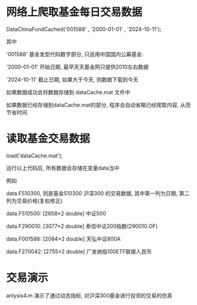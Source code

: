 # 网络上爬取基金每日交易数据

DataChinaFundCached('001588'  , '2000-01-01' , '2024-10-11');

其中

'001588' 基金发型代码数字部分, 只适用中国国内公募基金.

'2000-01-01' 开始日期, 最早天天基金网只提供2010左右数据

'2024-10-11' 截止日期, 如果大于今天, 则数据下载到今天

如果数据成功会将数据存储到 dataCache.mat 文件中

如果数据已经存储到dataCache.mat的部分, 程序会自动省略已经爬取内容, 从而节省时间. 



# 读取基金交易数据

load('dataCache.mat');

运行以上代码后, 所有数据会存储在变量data当中

例如

data.F510300, 则是基金510300  沪深300 的交易数据, 其中第一列为日期, 第二列为交易价格(复权修正) 

data.F510500: [2658×2 double] 中证500

data.F290010: [3077×2 double]  泰信中证200指数(290010.OF) 

data.F001588: [2084×2 double]  天弘中证800A 

data.F270042: [2755×2 double]  广发纳指100ETF联接人民币 





# 交易演示

anlysis4.m 演示了通过动态指标, 对沪深300基金进行投资的交易的仿真